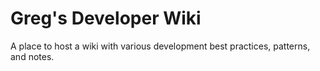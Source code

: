 # Greg's Developer Wiki
A place to host a wiki with various development best practices, patterns, and notes.
